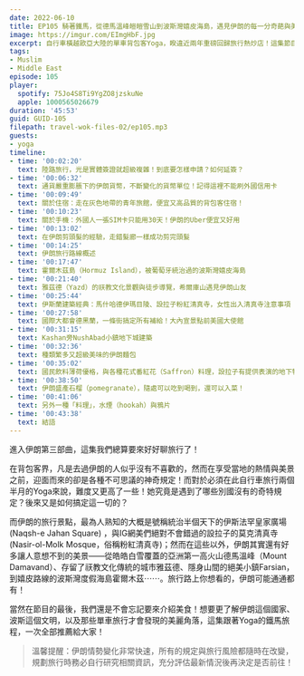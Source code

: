 ```yaml
---
date: 2022-06-10
title: EP105 騎著鐵馬，從德馬溫峰皚皚雪山到波斯灣嬉皮海島，遇見伊朗的每一分奇葩與美好！ ft. 單車背包客 Yoga
image: https://imgur.com/EImgHbF.jpg
excerpt: 自行車橫越歐亞大陸的單車背包客Yoga，睽違近兩年重磅回歸旅行熱炒店！這集節目不僅僅是個單車遊記，更充滿著關於歷史、民族、性別與自我的觀察與反思；在此邀請各位和我一起加入Yoga的旅程，一起感受旅行路上的所有驚喜、溫暖、荒謬與委屈，並且在經歷這些後遇見最真實的自己！
tags:
- Muslim
- Middle East
episode: 105
player:
  spotify: 75Jo4S8Ti9YgZO8jzskuNe
  apple: 1000565026679
duration: '45:53'
guid: GUID-105
filepath: travel-wok-files-02/ep105.mp3
guests:
- yoga
timeline:
- time: '00:02:20'
  text: 陸路旅行，光是實體簽證就超級複雜！到底要怎樣申請？如何延簽？
- time: '00:06:32'
  text: 通貨嚴重膨脹下的伊朗貨幣，不斷變化的貨幣單位！記得這裡不能刷外國信用卡
- time: '00:09:49'
  text: 關於住宿：走在灰色地帶的青年旅館，便宜又高品質的背包客住宿！
- time: '00:10:23'
  text: 關於手機：外國人一張SIM卡只能用30天！伊朗的Uber便宜又好用
- time: '00:13:02'
  text: 在伊朗剪頭髮的經驗，走錯髮廊一樣成功剪完頭髮
- time: '00:14:25'
  text: 伊朗旅行路線概述
- time: '00:17:47'
  text: 霍爾木茲島（Hormuz Island），被葡萄牙統治過的波斯灣嬉皮海島
- time: '00:21:40'
  text: 雅茲德（Yazd）的祆教文化景觀與徒步導覽，希爾庫山遇見伊朗山友
- time: '00:25:44'
  text: 伊斯蘭建築經典：馬什哈德伊瑪目陵、設拉子粉紅清真寺，女性出入清真寺注意事項
- time: '00:27:58'
  text: 國際大都會德黑蘭，一條街搞定所有補給！大內宣景點前美國大使館
- time: '00:31:15'
  text: Kashan旁NushAbad小鎮地下城建築
- time: '00:32:36'
  text: 種類繁多又超級美味的伊朗麵包
- time: '00:35:02'
  text: 國民飲料薄荷優格，與各種花式番紅花（Saffron）料理，設拉子有提供表演的地下特色餐廳
- time: '00:38:50'
  text: 伊朗盛產石榴（pomegranate），隨處可以吃到喝到，還可以入菜！
- time: '00:41:06'
  text: 另外一種「料理」，水煙（hookah）與鴉片
- time: '00:43:38'
  text: 結語
---
```

進入伊朗第三部曲，這集我們總算要來好好聊旅行了！

在背包客界，凡是去過伊朗的人似乎沒有不喜歡的，然而在享受當地的熱情與美景之前，迎面而來的卻是各種不可思議的神奇規定！而對於必須在此自行車旅行兩個半月的Yoga來說，難度又更高了一些！她究竟是遇到了哪些別國沒有的奇特規定？後來又是如何搞定這一切的？

而伊朗的旅行景點，最為人熟知的大概是號稱統治半個天下的伊斯法罕皇家廣場 (Naqsh-e Jahan Square) ，與IG網美們絕對不會錯過的設拉子的莫克清真寺 (Nasir-ol-Molk Mosque，俗稱粉紅清真寺)；然而在這些以外，伊朗其實還有好多讓人意想不到的美景——從皓皓白雪覆蓋的亞洲第一高火山德馬溫峰（Mount Damavand）、存留了祆教文化傳統的城市雅茲德、隱身山間的絕美小鎮Farsian，到嬉皮路線的波斯灣度假海島霍爾木茲⋯⋯。旅行路上你想看的，伊朗可能通通都有！

當然在節目的最後，我們還是不會忘記要來介紹美食！想要更了解伊朗這個國家、波斯這個文明，以及那些單車旅行才會發現的美麗角落，這集跟著Yoga的鐵馬旅程，一次全部推薦給大家！

> 溫馨提醒：伊朗情勢變化非常快速，所有的規定與旅行風險都隨時在改變，規劃旅行時務必自行研究相關資訊，充分評估最新情況後再決定是否前往！